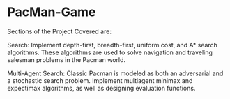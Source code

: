 # PacMan-Game

Sections of the Project Covered are:

Search: Implement depth-first, breadth-first, uniform cost, and A* search algorithms. These algorithms are used to solve navigation and traveling salesman problems in the Pacman world.

Multi-Agent Search: Classic Pacman is modeled as both an adversarial and a stochastic search problem. Implement multiagent minimax and expectimax algorithms, as well as designing evaluation functions.
